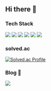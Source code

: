## Hi there 👋

### Tech Stack
<p>
  <!-- Java -->
  <img src="https://img.shields.io/badge/Java-ED8B00?style=for-the-badge&logo=openjdk&logoColor=white" />
  <!-- Spring -->
  <img src="https://img.shields.io/badge/Spring-6DB33F?style=for-the-badge&logo=spring&logoColor=white" />
  <!-- MySQL -->
  <img src="https://img.shields.io/badge/MySQL-005C84?style=for-the-badge&logo=mysql&logoColor=white" />
  <!-- Redis -->
  <img src="https://img.shields.io/badge/redis-%23DD0031.svg?&style=for-the-badge&logo=redis&logoColor=white" />
  <!-- Kafka -->
  <img src="https://img.shields.io/badge/Kafka-232F3E?style=for-the-badge&logo=apache-kafka&logoColor=white" />
  <!-- Docker -->
  <img src="https://img.shields.io/badge/docker-%230db7ed.svg?style=for-the-badge&logo=docker&logoColor=white" />
</p>

### solved.ac
[![Solved.ac Profile](http://mazassumnida.wtf/api/v2/generate_badge?boj=wda067)](https://solved.ac/wda067/)

### Blog 🔗
<a href="https://velog.io/@wda067">
  <img src="https://img.shields.io/badge/Velog-1EBC8F?style=for-the-badge&logo=velog&logoColor=white" />
</a>

